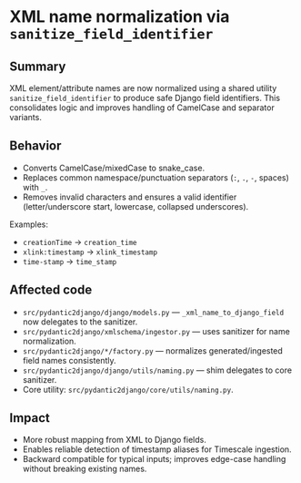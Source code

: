 # XML name normalization via `sanitize_field_identifier`

## Summary

XML element/attribute names are now normalized using a shared utility `sanitize_field_identifier` to produce safe Django field identifiers. This consolidates logic and improves handling of CamelCase and separator variants.

## Behavior

- Converts CamelCase/mixedCase to snake_case.
- Replaces common namespace/punctuation separators (`:`, `.`, `-`, spaces) with `_`.
- Removes invalid characters and ensures a valid identifier (letter/underscore start, lowercase, collapsed underscores).

Examples:
- `creationTime` → `creation_time`
- `xlink:timestamp` → `xlink_timestamp`
- `time-stamp` → `time_stamp`

## Affected code

- `src/pydantic2django/django/models.py` — `_xml_name_to_django_field` now delegates to the sanitizer.
- `src/pydantic2django/xmlschema/ingestor.py` — uses sanitizer for name normalization.
- `src/pydantic2django/*/factory.py` — normalizes generated/ingested field names consistently.
- `src/pydantic2django/django/utils/naming.py` — shim delegates to core sanitizer.
- Core utility: `src/pydantic2django/core/utils/naming.py`.

## Impact

- More robust mapping from XML to Django fields.
- Enables reliable detection of timestamp aliases for Timescale ingestion.
- Backward compatible for typical inputs; improves edge-case handling without breaking existing names.
